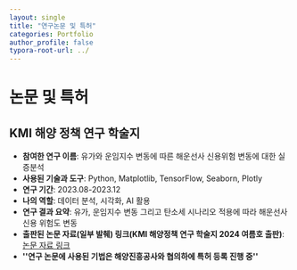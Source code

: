 ```yaml
---
layout: single
title: "연구논문 및 특허"
categories: Portfolio
author_profile: false
typora-root-url: ../
---
```


# 논문 및 특허



## KMI 해양 정책 연구 학술지

* **참여한 연구 이름**: 유가와 운임지수 변동에 따른 해운선사 신용위험 변동에 대한 실증분석
* **사용된 기술과 도구**: Python, Matplotlib, TensorFlow, Seaborn, Plotly
* **연구 기간**: 2023.08-2023.12
* **나의 역할**: 데이터 분석, 시각화, AI 활용 
* **연구 결과 요약**: 유가, 운임지수 변동 그리고 탄소세 시나리오 적용에 따라 해운선사 신용 위험도 변동
* **출판된 논문 자료(일부 발췌) 링크(KMI 해양정책 연구 학술지 2024 여름호 출판)**: <a href="https://www.dropbox.com/scl/fi/s5kdcjbq7x0mln7oyfzed/.pdf?rlkey=60da5rp58ei4xzy9e75vf86vi&dl=0" target="_blank">논문 자료 링크</a>
* **''연구 논문에 사용된 기법은 해양진흥공사와 협의하에 특허 등록 진행 중''**

